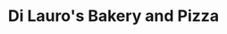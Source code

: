 ---
title: "Di Lauro's Bakery and Pizza"
url: /syracuse/di-lauros-bakery-and-pizza/
shop: Bäckerei
---